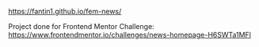 https://fantin1.github.io/fem-news/

Project done for Frontend Mentor Challenge:
https://www.frontendmentor.io/challenges/news-homepage-H6SWTa1MFl
